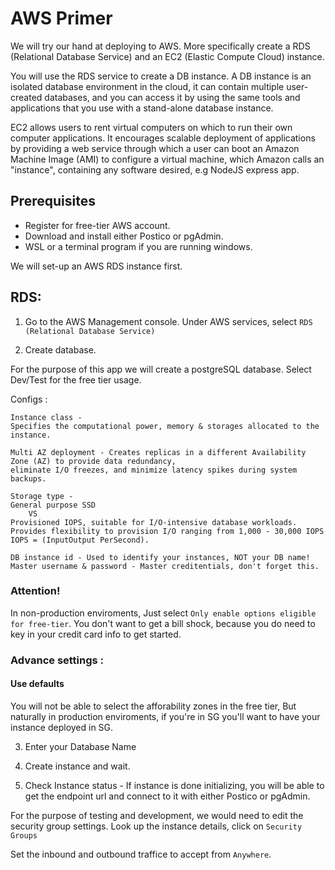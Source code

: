 AWS Primer 
======

We will try our hand at deploying to AWS. More specifically create a RDS (Relational Database Service) and an EC2 (Elastic Compute Cloud) instance. 

You will use the RDS service to create a DB instance. A DB instance is an isolated database environment in the cloud, it can contain multiple user-created databases, and you can access it by using the same tools and applications that you use with a stand-alone database instance.

EC2 allows users to rent virtual computers on which to run their own computer applications. It encourages scalable deployment of applications by providing a web service through which a user can boot an Amazon Machine Image (AMI) to configure a virtual machine, which Amazon calls an "instance", containing any software desired, e.g NodeJS express app. 

Prerequisites
------

* Register for free-tier AWS account.
* Download and install either Postico or pgAdmin.
* WSL or a terminal program if you are running windows.

We will set-up an AWS RDS instance first.

RDS:
------
1. Go to the AWS Management console. Under AWS services, select ``RDS (Relational Database Service)``

2. Create database.

For the purpose of this app we will create a postgreSQL database.
Select Dev/Test for the free tier usage.

Configs :
```
Instance class - 
Specifies the computational power, memory & storages allocated to the instance.

Multi AZ deployment - Creates replicas in a different Availability Zone (AZ) to provide data redundancy,
eliminate I/O freezes, and minimize latency spikes during system backups.

Storage type - 
General purpose SSD
	VS
Provisioned IOPS, suitable for I/O-intensive database workloads. 
Provides flexibility to provision I/O ranging from 1,000 - 30,000 IOPS 
IOPS = (InputOutput PerSecond).

DB instance id - Used to identify your instances, NOT your DB name!
Master username & password - Master creditentials, don't forget this.

```
### Attention!
In non-production enviroments, Just select `Only enable options eligible for free-tier`. You don't want to get a bill shock, because you do need to key in your credit card info to get started.

### Advance settings :
#### Use defaults

You will not be able to select the afforability zones in the free tier,
But naturally in production enviroments, if you're in SG you'll want to have your instance deployed in SG.

3. Enter your Database Name

4. Create instance and wait.

5. Check Instance status - If instance is done initializing, you will be able to get the endpoint url and connect to it with either Postico or pgAdmin.

For the purpose of testing and development, we would need to edit the security group settings. Look up the instance details, click on `Security Groups`

Set the inbound and outbound traffice to accept from  `Anywhere`.
